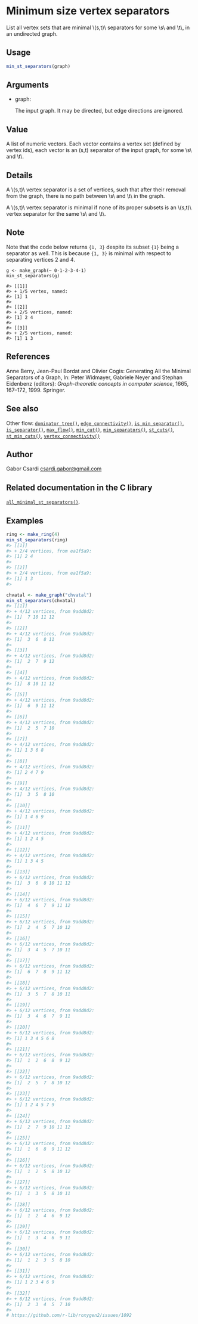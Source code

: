 # Minimum size vertex separators

List all vertex sets that are minimal \\(s,t)\\ separators for some
\\s\\ and \\t\\, in an undirected graph.

## Usage

``` r
min_st_separators(graph)
```

## Arguments

- graph:

  The input graph. It may be directed, but edge directions are ignored.

## Value

A list of numeric vectors. Each vector contains a vertex set (defined by
vertex ids), each vector is an (s,t) separator of the input graph, for
some \\s\\ and \\t\\.

## Details

A \\(s,t)\\ vertex separator is a set of vertices, such that after their
removal from the graph, there is no path between \\s\\ and \\t\\ in the
graph.

A \\(s,t)\\ vertex separator is minimal if none of its proper subsets is
an \\(s,t)\\ vertex separator for the same \\s\\ and \\t\\.

## Note

Note that the code below returns `{1, 3}` despite its subset `{1}` being
a separator as well. This is because `{1, 3}` is minimal with respect to
separating vertices 2 and 4.

    g <- make_graph(~ 0-1-2-3-4-1)
    min_st_separators(g)

    #> [[1]]
    #> + 1/5 vertex, named:
    #> [1] 1
    #>
    #> [[2]]
    #> + 2/5 vertices, named:
    #> [1] 2 4
    #>
    #> [[3]]
    #> + 2/5 vertices, named:
    #> [1] 1 3

## References

Anne Berry, Jean-Paul Bordat and Olivier Cogis: Generating All the
Minimal Separators of a Graph, In: Peter Widmayer, Gabriele Neyer and
Stephan Eidenbenz (editors): *Graph-theoretic concepts in computer
science*, 1665, 167–172, 1999. Springer.

## See also

Other flow:
[`dominator_tree()`](https://r.igraph.org/reference/dominator_tree.md),
[`edge_connectivity()`](https://r.igraph.org/reference/edge_connectivity.md),
[`is_min_separator()`](https://r.igraph.org/reference/is_min_separator.md),
[`is_separator()`](https://r.igraph.org/reference/is_separator.md),
[`max_flow()`](https://r.igraph.org/reference/max_flow.md),
[`min_cut()`](https://r.igraph.org/reference/min_cut.md),
[`min_separators()`](https://r.igraph.org/reference/min_separators.md),
[`st_cuts()`](https://r.igraph.org/reference/st_cuts.md),
[`st_min_cuts()`](https://r.igraph.org/reference/st_min_cuts.md),
[`vertex_connectivity()`](https://r.igraph.org/reference/vertex_connectivity.md)

## Author

Gabor Csardi <csardi.gabor@gmail.com>

## Related documentation in the C library

[`all_minimal_st_separators()`](https://igraph.org/c/html/latest/igraph-Separators.html#igraph_all_minimal_st_separators).

## Examples

``` r
ring <- make_ring(4)
min_st_separators(ring)
#> [[1]]
#> + 2/4 vertices, from ea1f5a9:
#> [1] 2 4
#> 
#> [[2]]
#> + 2/4 vertices, from ea1f5a9:
#> [1] 1 3
#> 

chvatal <- make_graph("chvatal")
min_st_separators(chvatal)
#> [[1]]
#> + 4/12 vertices, from 9add8d2:
#> [1]  7 10 11 12
#> 
#> [[2]]
#> + 4/12 vertices, from 9add8d2:
#> [1]  3  6  8 11
#> 
#> [[3]]
#> + 4/12 vertices, from 9add8d2:
#> [1]  2  7  9 12
#> 
#> [[4]]
#> + 4/12 vertices, from 9add8d2:
#> [1]  8 10 11 12
#> 
#> [[5]]
#> + 4/12 vertices, from 9add8d2:
#> [1]  6  9 11 12
#> 
#> [[6]]
#> + 4/12 vertices, from 9add8d2:
#> [1]  2  5  7 10
#> 
#> [[7]]
#> + 4/12 vertices, from 9add8d2:
#> [1] 1 3 6 8
#> 
#> [[8]]
#> + 4/12 vertices, from 9add8d2:
#> [1] 2 4 7 9
#> 
#> [[9]]
#> + 4/12 vertices, from 9add8d2:
#> [1]  3  5  8 10
#> 
#> [[10]]
#> + 4/12 vertices, from 9add8d2:
#> [1] 1 4 6 9
#> 
#> [[11]]
#> + 4/12 vertices, from 9add8d2:
#> [1] 1 2 4 5
#> 
#> [[12]]
#> + 4/12 vertices, from 9add8d2:
#> [1] 1 3 4 5
#> 
#> [[13]]
#> + 6/12 vertices, from 9add8d2:
#> [1]  3  6  8 10 11 12
#> 
#> [[14]]
#> + 6/12 vertices, from 9add8d2:
#> [1]  4  6  7  9 11 12
#> 
#> [[15]]
#> + 6/12 vertices, from 9add8d2:
#> [1]  2  4  5  7 10 12
#> 
#> [[16]]
#> + 6/12 vertices, from 9add8d2:
#> [1]  3  4  5  7 10 11
#> 
#> [[17]]
#> + 6/12 vertices, from 9add8d2:
#> [1]  6  7  8  9 11 12
#> 
#> [[18]]
#> + 6/12 vertices, from 9add8d2:
#> [1]  3  5  7  8 10 11
#> 
#> [[19]]
#> + 6/12 vertices, from 9add8d2:
#> [1]  3  4  6  7  9 11
#> 
#> [[20]]
#> + 6/12 vertices, from 9add8d2:
#> [1] 1 3 4 5 6 8
#> 
#> [[21]]
#> + 6/12 vertices, from 9add8d2:
#> [1]  1  2  6  8  9 12
#> 
#> [[22]]
#> + 6/12 vertices, from 9add8d2:
#> [1]  2  5  7  8 10 12
#> 
#> [[23]]
#> + 6/12 vertices, from 9add8d2:
#> [1] 1 2 4 5 7 9
#> 
#> [[24]]
#> + 6/12 vertices, from 9add8d2:
#> [1]  2  7  9 10 11 12
#> 
#> [[25]]
#> + 6/12 vertices, from 9add8d2:
#> [1]  1  6  8  9 11 12
#> 
#> [[26]]
#> + 6/12 vertices, from 9add8d2:
#> [1]  1  2  5  8 10 12
#> 
#> [[27]]
#> + 6/12 vertices, from 9add8d2:
#> [1]  1  3  5  8 10 11
#> 
#> [[28]]
#> + 6/12 vertices, from 9add8d2:
#> [1]  1  2  4  6  9 12
#> 
#> [[29]]
#> + 6/12 vertices, from 9add8d2:
#> [1]  1  3  4  6  9 11
#> 
#> [[30]]
#> + 6/12 vertices, from 9add8d2:
#> [1]  1  2  3  5  8 10
#> 
#> [[31]]
#> + 6/12 vertices, from 9add8d2:
#> [1] 1 2 3 4 6 9
#> 
#> [[32]]
#> + 6/12 vertices, from 9add8d2:
#> [1]  2  3  4  5  7 10
#> 
# https://github.com/r-lib/roxygen2/issues/1092
```
